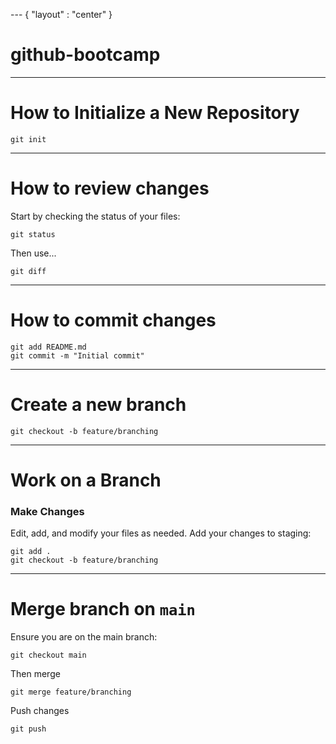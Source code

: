 --- { "layout" : "center" }
# github-bootcamp

---
# How to Initialize a New Repository
```console
git init
```
---
# How to review changes
Start by checking the status of your files:
```console
git status
```
Then use...
```console
git diff
```
---
# How to commit changes

```console
git add README.md
git commit -m "Initial commit"
```
---
# Create a new branch

```console
git checkout -b feature/branching
```
---
# Work on a Branch

### Make Changes
Edit, add, and modify your files as needed.
Add your changes to staging:
```console
git add .
git checkout -b feature/branching
```

---
# Merge branch on ```main```

Ensure you are on the main branch:
```console
git checkout main

```
Then merge
```console
git merge feature/branching
```
Push changes 
```console
git push
``````